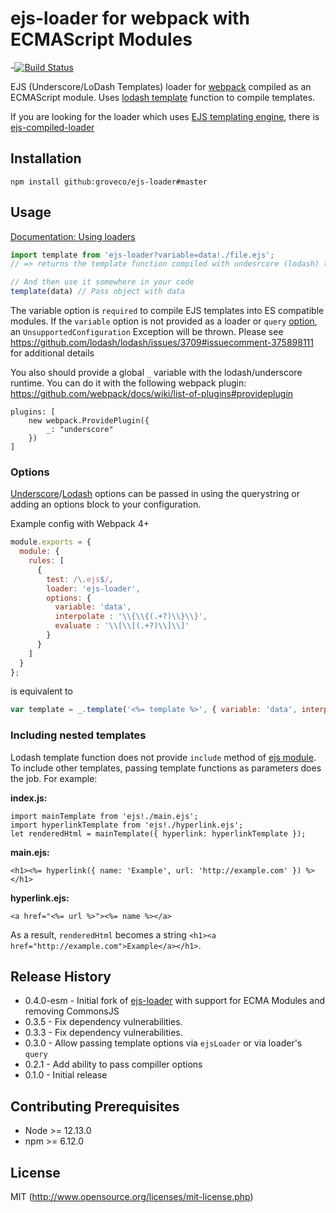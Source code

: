 # ejs-loader for webpack with ECMAScript Modules

-[![Build Status](https://circleci.com/gh/groveco/grove/tree/master.svg?style=svg&circle-token=8632f1678c04e8d05e93329fdc4949ac6a19c4dc)](https://app.circleci.com/pipelines/github/groveco/ejs-loader)

EJS (Underscore/LoDash Templates) loader for [webpack](http://webpack.github.io/) compiled as an ECMAScript module. Uses [lodash template](http://lodash.com/docs#template) function to compile templates.

If you are looking for the loader which uses [EJS templating engine](https://github.com/tj/ejs), there is [ejs-compiled-loader](https://github.com/bazilio91/ejs-compiled-loader)

## Installation

`npm install github:groveco/ejs-loader#master`

## Usage

[Documentation: Using loaders](http://webpack.github.io/docs/using-loaders.html)

``` javascript
import template from 'ejs-loader?variable=data!./file.ejs';
// => returns the template function compiled with undesrcore (lodash) templating engine.

// And then use it somewhere in your code
template(data) // Pass object with data
```
The variable option is `required` to compile EJS templates into ES compatible modules. If the `variable` option is not provided as a loader or `query` [option](https://webpack.js.org/concepts/loaders/#loader-features), an `UnsupportedConfiguration` Exception will be thrown. Please see https://github.com/lodash/lodash/issues/3709#issuecomment-375898111 for additional details 

You also should provide a global `_` variable with the lodash/underscore runtime. You can do it with the following webpack plugin: https://github.com/webpack/docs/wiki/list-of-plugins#provideplugin

```
plugins: [
    new webpack.ProvidePlugin({
        _: "underscore"
    })
]
```

### Options
[Underscore](http://underscorejs.org/#template)/[Lodash](https://lodash.com/docs#template) options can be passed in using the querystring or adding an options block to your configuration.

Example config with Webpack 4+
``` js
module.exports = {
  module: {
    rules: [
      {
        test: /\.ejs$/,
        loader: 'ejs-loader',
        options: {
          variable: 'data',
          interpolate : '\\{\\{(.+?)\\}\\}',
          evaluate : '\\[\\[(.+?)\\]\\]'
        }
      }
    ]
  }
};
```
is equivalent to
``` js
var template = _.template('<%= template %>', { variable: 'data', interpolate : '\\{\\{(.+?)\\}\\}', evaluate : '\\[\\[(.+?)\\]\\]' });
```

### Including nested templates

Lodash template function does not provide `include` method of [ejs module](http://ejs.co/). To include other templates, passing template functions as parameters does the job. For example:

**index.js:**

    import mainTemplate from 'ejs!./main.ejs';
    import hyperlinkTemplate from 'ejs!./hyperlink.ejs';
    let renderedHtml = mainTemplate({ hyperlink: hyperlinkTemplate });

**main.ejs:**

    <h1><%= hyperlink({ name: 'Example', url: 'http://example.com' }) %></h1>

**hyperlink.ejs:**

    <a href="<%= url %>"><%= name %></a>

As a result, `renderedHtml` becomes a string `<h1><a href="http://example.com">Example</a></h1>`.

## Release History
* 0.4.0-esm - Initial fork of [ejs-loader](https://github.com/difelice/ejs-loader) with support for ECMA Modules and removing CommonsJS
* 0.3.5 - Fix dependency vulnerabilities.
* 0.3.3 - Fix dependency vulnerabilities.
* 0.3.0 - Allow passing template options via `ejsLoader` or via loader's `query`
* 0.2.1 - Add ability to pass compiller options
* 0.1.0 - Initial release

## Contributing Prerequisites

* Node >= 12.13.0
* npm >= 6.12.0

## License

MIT (http://www.opensource.org/licenses/mit-license.php)